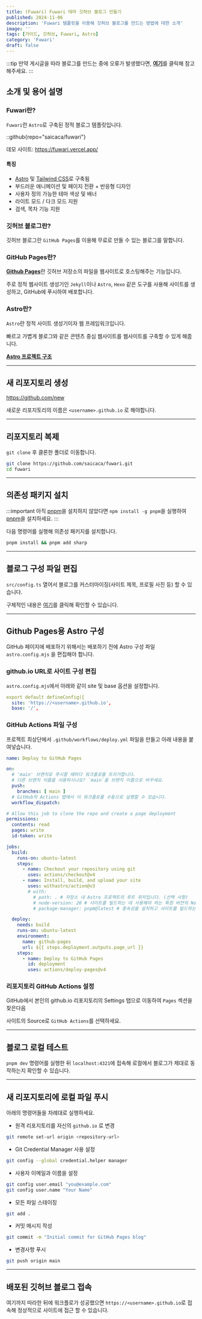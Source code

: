 ```yaml
---
title: (Fuwari) Fuwari 테마 깃허브 블로그 만들기
published: 2024-11-06
description: 'Fuwari 템플릿을 이용해 깃허브 블로그를 만드는 방법에 대한 소개'
image: ''
tags: [가이드, 깃허브, Fuwari, Astro]
category: 'Fuwari'
draft: false 
---
```


:::tip
만약 게시글을 따라 블로그를 만드는 중에 오류가 발생했다면, [**여기**](/posts/fuwari/errors-encountered-while-creating-a-blog/)를 클릭해 참고해주세요.
:::

## 소개 및 용어 설명

### Fuwari란?

`Fuwari`란 `Astro`로 구축된 정적 블로그 템플릿입니다.

::github{repo="saicaca/fuwari"}

데모 사이트: https://fuwari.vercel.app/

#### 특징

- [Astro](https://astro.build) 및 [Tailwind CSS](https://tailwindcss.com)로 구축됨
- 부드러운 애니메이션 및 페이지 전환 + 반응형 디자인
- 사용자 정의 가능한 테마 색상 및 배너
- 라이트 모드 / 다크 모드 지원
- 검색, 목차 기능 지원

### 깃허브 블로그란?

깃허브 블로그란 `GitHub Pages`를 이용해 무료로 만들 수 있는 블로그를 말합니다.

### GitHub Pages란?

[**Github Pages**](https://docs.github.com/ko/pages)란 깃허브 저장소의 파일을 웹사이트로 호스팅해주는 기능입니다.

주로 정적 웹사이트 생성기인 `Jekyll`이나 `Astro`, `Hexo` 같은 도구를 사용해 사이트를 생성하고, GitHub에 푸시하여 배포합니다.

### Astro란?

`Astro`란 정적 사이트 생성기이자 웹 프레임워크입니다.

빠르고 가볍게 블로그와 같은 콘텐츠 중심 웹사이트를 웹사이트를 구축할 수 있게 해줍니다.

[**Astro 프로젝트 구조**](https://docs.astro.build/ko/basics/project-structure/)

---

## 새 리포지토리 생성

https://github.com/new

새로운 리포지토리의 이름은 `<username>.github.io` 로 해야합니다.

---

## 리포지토리 복제

`git clone` 후 클론한 폴더로 이동합니다.

```bash
git clone https://github.com/saicaca/fuwari.git
cd fuwari
```

---

## 의존성 패키지 설치

:::important
아직 [pnpm](https://pnpm.io)을 설치하지 않았다면 `npm install -g pnpm`을 실행하여 [pnpm](https://pnpm.io)을 설치하세요.
:::

다음 명령어를 실행해 의존성 패키지를 설치합니다.

```bash
pnpm install && pnpm add sharp
```

---

## 블로그 구성 파일 편집

`src/config.ts` 열어서 블로그를 커스터마이징(사이트 제목, 프로필 사진 등) 할 수 있습니다.

구체적인 내용은 [여기](/posts/fuwari/config-file-description/)를 클릭해 확인할 수 있습니다.

---

## Github Pages용 Astro 구성

GitHub 페이지에 배포하기 위해서는 배포하기 전에 Astro 구성 파일 `astro.config.mjs` 을 편집해야 합니다.

### github.io URL로 사이트 구성 편집

`astro.config.mjs`에서 아래와 같이 site 및 base 옵션을 설정합니다.

```yml
export default defineConfig({
  site: 'https://<username>.github.io',
  base: '/',
```

### GitHub Actions 파일 구성

프로젝트 최상단에서 `.github/workflows/deploy.yml` 파일을 만들고 아래 내용을 붙여넣습니다.

```yml
name: Deploy to GitHub Pages

on:
  # 'main' 브랜치로 푸시할 때마다 워크플로를 트리거합니다.
  # 다른 브랜치 이름을 사용하시나요? `main`을 브랜치 이름으로 바꾸세요.
  push:
    branches: [ main ]
  # GitHub의 Actions 탭에서 이 워크플로를 수동으로 실행할 수 있습니다.
  workflow_dispatch:

# Allow this job to clone the repo and create a page deployment
permissions:
  contents: read
  pages: write
  id-token: write

jobs:
  build:
    runs-on: ubuntu-latest
    steps:
      - name: Checkout your repository using git
        uses: actions/checkout@v4
      - name: Install, build, and upload your site
        uses: withastro/action@v3
        # with:
          # path: . # 저장소 내 Astro 프로젝트의 루트 위치입니다. (선택 사항)
          # node-version: 20 # 사이트를 빌드하는 데 사용해야 하는 특정 버전의 Node입니다. 기본값은 20입니다. (선택 사항)
          # package-manager: pnpm@latest # 종속성을 설치하고 사이트를 빌드하는 데 사용해야 하는 노드 패키지 관리자입니다. lockfile을 기반으로 자동으로 감지됩니다. (선택 사항)

  deploy:
    needs: build
    runs-on: ubuntu-latest
    environment:
      name: github-pages
      url: ${{ steps.deployment.outputs.page_url }}
    steps:
      - name: Deploy to GitHub Pages
        id: deployment
        uses: actions/deploy-pages@v4
```

### 리포지토리 GitHub Actions 설정

GitHub에서 본인의 github.io 리포지토리의 Settings 탭으로 이동하여 `Pages` 섹션을 찾은다음

사이트의 Source로 `GitHub Actions`를 선택하세요.

---

## 블로그 로컬 테스트

`pnpm dev` 명령어를 실행한 뒤 `localhost:4321`에 접속해 로컬에서 블로그가 제대로 동작하는지 확인할 수 있습니다.

---

## 새 리포지토리에 로컬 파일 푸시

아래의 명령어들을 차례대로 실행하세요.

- 원격 리포지토리를 자신의 `github.io` 로 변경

```bash
git remote set-url origin <repository-url>
```

- Git Credential Manager 사용 설정

```bash
git config --global credential.helper manager
```

- 사용자 이메일과 이름을 설정

```bash
git config user.email "you@example.com"
git config user.name "Your Name"
```

- 모든 파일 스테이징

```bash
git add .
```

- 커밋 메시지 작성

```bash
git commit -m "Initial commit for GitHub Pages blog"
```

- 변경사항 푸시

```bash
git push origin main
```

---

## 배포된 깃허브 블로그 접속

여기까지 따라한 뒤에 워크플로가 성공했으면 `https://<username>.github.io`로 접속해 정상적으로 사이트에 접근 할 수 있습니다.
